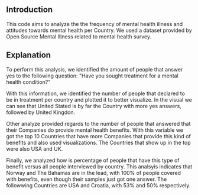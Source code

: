 ## Introduction 

This code aims to analyze the the frequency of mental health illness and attitudes towards mental health per Country. We used a dataset provided by Open Source Mental Illness related to mental health survey.


## Explanation

To perform this analysis, we identified the amount of people that answer yes to the following question:
"Have you sought treatment for a mental health condition?"

With this information, we identified the number of people that declared to be in treatment per country and plotted it to better visualize. In the visual we can see that United Stated is by far the Country with more yes answers, followed by United Kingdon.

Other analyze provided regards to the number of people that answered that their Companies do provide mental health benefits. 
With this variable we got the top 10 Countries that have more Companies that provide this kind of benefits and also used visualizations. The Countries that show up in the top were also USA and UK.

Finally, we analyzed how is percentage of people that have this type of benefit  versus all people interviewed by country. This analsyis  indicates that Norway and The Bahamas are in the lead, with 100% of people covered with benefits, even though their samples just got one answer. The followwing Countries are USA and Croatia, with 53% and 50% respectively.

